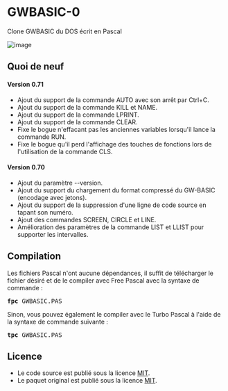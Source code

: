 # GWBASIC-0
Clone GWBASIC du DOS écrit en Pascal

![image](https://github.com/user-attachments/assets/75df72ff-a337-4f71-9678-99eeea4c16b6)

<h2>Quoi de neuf</h2>

<h4>Version 0.71</h4>
<ul>
  <li>Ajout du support de la commande AUTO avec son arrêt par Ctrl+C.</li>
  <li>Ajout du support de la commande KILL et NAME.</li>
  <li>Ajout du support de la commande LPRINT.</li>
  <li>Ajout du support de la commande CLEAR.</li>
  <li>Fixe le bogue n'effacant pas les anciennes variables lorsqu'il lance la commande RUN.</li>
  <li>Fixe le bogue qu'il perd l'affichage des touches de fonctions lors de l'utilisation de la commande CLS.</li>
</ul>

<h4>Version 0.70</h4>
<ul>
  <li>Ajout du paramètre --version.</li>
  <li>Ajout du support du chargement du format compressé du GW-BASIC (encodage avec jetons).</li>
  <li>Ajout du support de la suppression d'une ligne de code source en tapant son numéro.</li>
  <li>Ajout des commandes SCREEN, CIRCLE et LINE.</li>
  <li>Amélioration des paramètres de la commande LIST et LLIST pour supporter les intervalles.</li>
</ul>


<h2>Compilation</h2>
	
Les fichiers Pascal n'ont aucune dépendances, il suffit de télécharger le fichier désiré et de le compiler avec Free Pascal avec la syntaxe de commande  :

<pre><b>fpc</b> GWBASIC.PAS</pre>
	
Sinon, vous pouvez également le compiler avec le Turbo Pascal à l'aide de la syntaxe de commande suivante :	

<pre><b>tpc</b> GWBASIC.PAS</pre>
	
<h2>Licence</h2>
<ul>
 <li>Le code source est publié sous la licence <a href="https://github.com/gladir/GWBASIC-0/blob/main/LICENSE">MIT</a>.</li>
 <li>Le paquet original est publié sous la licence <a href="https://github.com/gladir/GWBASIC-0/blob/main/LICENSE">MIT</a>.</li>
</ul>
